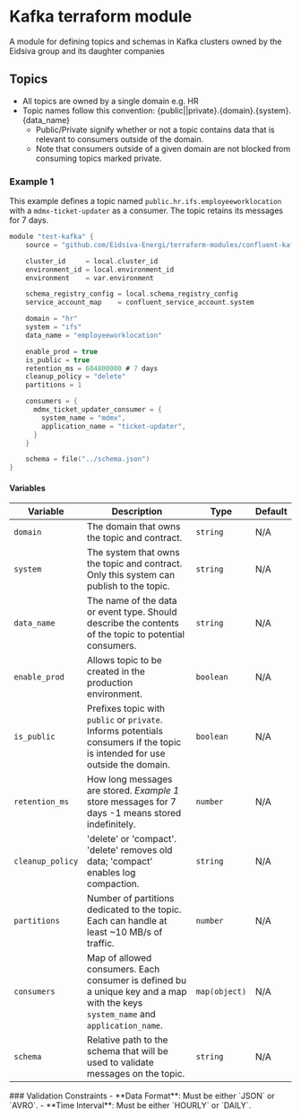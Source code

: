 # Kafka terraform module
A module for defining topics and schemas in Kafka clusters owned by the Eidsiva group and its daughter companies


## Topics
* All topics are owned by a single domain e.g. HR
* Topic names follow this convention: {public||private}.{domain}.{system}.{data_name}
  * Public/Private signify whether or not a topic contains data that is relevant to consumers outside of the domain.
  * Note that consumers outside of a given domain are not blocked from consuming topics marked private.


### Example 1
This example defines a topic named `public.hr.ifs.employeeworklocation` with a `mdmx-ticket-updater` as a consumer. The topic retains its messages for 7 days.


```c
module "test-kafka" {
    source = "github.com/Eidsiva-Energi/terraform-modules/confluent-kafka/topic"

    cluster_id     = local.cluster_id
    environment_id = local.environment_id
    environment    = var.environment

    schema_registry_config = local.schema_registry_config
    service_account_map    = confluent_service_account.system

    domain = "hr"
    system = "ifs"
    data_name = "employeeworklocation"

    enable_prod = true
    is_public = true
    retention_ms = 604800000 # 7 days
    cleanup_policy = "delete"
    partitions = 1

    consumers = {
      mdmx_ticket_updater_consumer = {
        system_name = "mdmx",
        application_name = "ticket-updater",
      }
    }

    schema = file("../schema.json")
}
```

#### Variables

| **Variable**              | **Description**                                                                                                 | **Type**      | **Default**                                |
|---------------------------|-----------------------------------------------------------------------------------------------------------------|---------------|--------------------------------------------|
| `domain`                  | The domain that owns the topic and contract.                                                                    | `string`      | N/A                                        |
| `system`                  | The system that owns the topic and contract. Only this system can publish to the topic.                         | `string`      | N/A                                        |
| `data_name`               | The name of the data or event type. Should describe the contents of the topic to potential consumers.           | `string`      | N/A                                        |
| `enable_prod`             | Allows topic to be created in the production environment.                                                       | `boolean`     | N/A                                        |
| `is_public`               | Prefixes topic with `public` or `private`. Informs potentials consumers if the  topic is intended for use outside the domain.   | `boolean` | N/A                            |
| `retention_ms`            | How long messages are stored. *Example 1* store messages for 7 days -1 means stored indefinitely.               | `number`      | N/A                                        |
| `cleanup_policy`          | 'delete' or 'compact'. 'delete' removes old data; 'compact' enables log compaction.                             | `string`      | N/A                                        |
| `partitions`              | Number of partitions dedicated to the topic. Each can handle at least ~10 MB/s of traffic.                      | `number`      | N/A                                        |
| `consumers`               | Map of allowed consumers. Each consumer is defined bu a unique key and a map with the keys `system_name` and `application_name`.| `map(object)` | N/A                        |
| `schema`                  | Relative path to the schema that will be used to validate messages on the topic.                                | `string`      | N/A                                        |

<!--->
### Validation Constraints
- **Data Format**: Must be either `JSON` or `AVRO`.
- **Time Interval**: Must be either `HOURLY` or `DAILY`.